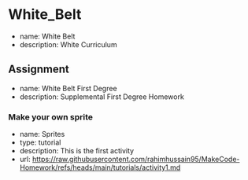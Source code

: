 # White_Belt
* name: White Belt 
* description: White Curriculum

## Assignment
* name: White Belt First Degree
* description: Supplemental First Degree Homework

### Make your own sprite
* name: Sprites
* type: tutorial
* description: This is the first activity
* url: https://raw.githubusercontent.com/rahimhussain95/MakeCode-Homework/refs/heads/main/tutorials/activity1.md